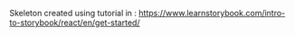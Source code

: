 Skeleton created using tutorial in : https://www.learnstorybook.com/intro-to-storybook/react/en/get-started/

